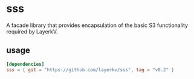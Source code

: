 # sss
A facade library that provides encapsulation of the basic S3 functionality required by LayerkV.

## usage
```toml
[dependencies]
sss = { git = "https://github.com/layerkv/sss", tag = "v0.2" }
```



